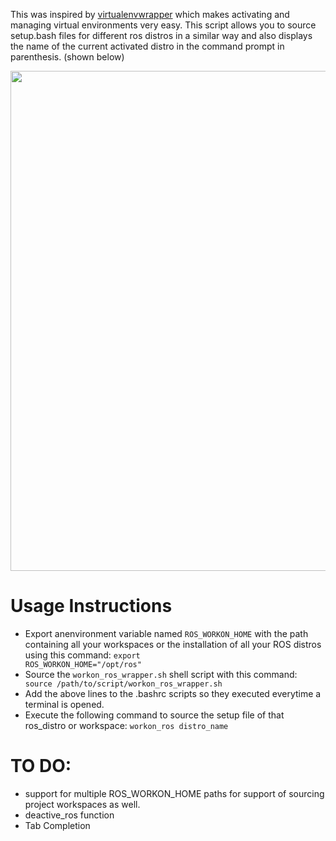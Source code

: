 This was inspired by [virtualenvwrapper](https://virtualenvwrapper.readthedocs.io/en/latest/) which makes activating and managing virtual environments very easy. 
This script allows you to source setup.bash files for different ros distros in a similar way and also displays the name of the current activated distro in the command prompt in parenthesis. (shown below)

<img src="https://user-images.githubusercontent.com/23265149/114545620-cbda7680-9c79-11eb-984d-009e5b083a63.png" width=800 />

# Usage Instructions
* Export anenvironment variable named <code>ROS_WORKON_HOME</code> with the path containing all your workspaces or the installation of all your ROS distros using this command: <code>export ROS_WORKON_HOME="/opt/ros"</code>
* Source the <code>workon_ros_wrapper.sh</code> shell script with this command: <code> source /path/to/script/workon_ros_wrapper.sh</code>
* Add the above lines to the .bashrc scripts so they executed everytime a terminal is opened.
* Execute the following command to source the setup file of that ros_distro or workspace: <code>workon_ros distro_name</code>

# TO DO:
* support for multiple ROS_WORKON_HOME paths for support of sourcing project workspaces as well.
* deactive_ros function 
* Tab Completion

